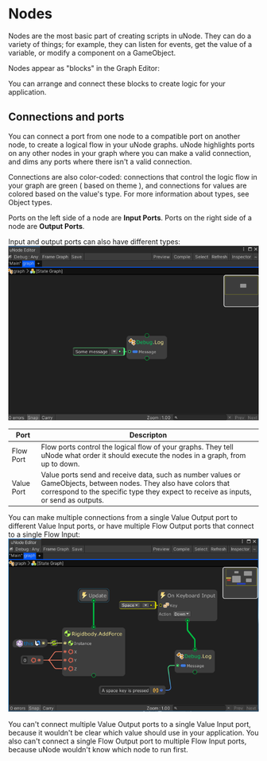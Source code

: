 # Nodes

Nodes are the most basic part of creating scripts in uNode. They can do a variety of things; for example, they can listen for events, get the value of a variable, or modify a component on a GameObject.

Nodes appear as "blocks" in the Graph Editor: 

You can arrange and connect these blocks to create logic for your application.

## Connections and ports

You can connect a port from one node to a compatible port on another node, to create a logical flow in your uNode graphs. uNode highlights ports on any other nodes in your graph where you can make a valid connection, and dims any ports where there isn't a valid connection.

Connections are also color-coded: connections that control the logic flow in your graph are green ( based on theme ), and connections for values are colored based on the value's type. For more information about types, see Object types.

Ports on the left side of a node are **Input Ports**. Ports on the right side of a node are **Output Ports**.

Input and output ports can also have different types: 
![](../../images/node_interface.png)

|Port  |Descripton  |
|---------|---------|
|Flow Port     |  Flow ports control the logical flow of your graphs. They tell uNode what order it should execute the nodes in a graph, from up to down.      |
|Value Port     |      Value ports send and receive data, such as number values or GameObjects, between nodes. They also have colors that correspond to the specific type they expect to receive as inputs, or send as outputs.   |

You can make multiple connections from a single Value Output port to different Value Input ports, or have multiple Flow Output ports that connect to a single Flow Input: 
![](../../images/node_ports.png)

You can't connect multiple Value Output ports to a single Value Input port, because it wouldn't be clear which value should use in your application. You also can't connect a single Flow Output port to multiple Flow Input ports, because uNode wouldn't know which node to run first. 